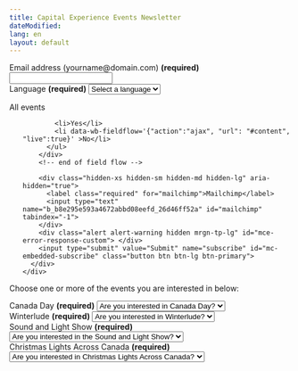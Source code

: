 ```yaml
---
title: Capital Experience Events Newsletter
dateModified: 
lang: en
layout: default
---
```


<div id="mc_embed_signup" class="wb-frmvld mrgn-tp-lg">
  <form class="form" action="https://canada.us12.list-manage.com/subscribe/post?u=b8e295e593a4672abbd08eefd&amp;id=26d46ff52a" method="post" id="mc-embedded-subscribe-form" name="mc-embedded-subscribe-form" target="_blank">
    <div class="row">
      <div id="mc_embed_signup_scroll" class="col-md-7">
        <div class="form-group">
          <label class="required" for="mce-EMAIL"><span class="field-name">Email address</span> (yourname@domain.com) <strong class="required">(required)</strong></label>
          <input class="form-control full-width" id="mce-EMAIL" name="EMAIL" type="email" required="required" pattern="^[a-zA-Z0-9.!#$%&’*+\/=?^_`{|}~-]+@[a-zA-Z0-9-]+(?:\.[a-zA-Z0-9-]+){1,}$" data-msg="Please enter a valid email address."/>
        </div>
        <div class="form-group">
          <label class="required" for="mce-LANG"><span class="field-name">Language </span><strong class="required">(required)</strong></label>
          <select class="form-control full-width" name="LANG" required="required" id="mce-LANG">
            <option value="">Select a language</option>
            <option value="Français" lang="fr">Français</option>
            <option value="English">English</option>
          </select>
        </div>
        <!-- field flow start  -->
        <input type="hidden" name="TOUSALLEV"  value="Oui - Yes">
        <input type="hidden"   name="FETECANDAY" value="Oui - Yes">
        <input type="hidden"  name="BALWINTER"  value="Oui - Yes">
        <input type="hidden"  name="SONLIGHT"   value="Oui - Yes">
        <input type="hidden"  name="LUMILIGHTS"  value="Oui - Yes">
        <div class="wb-fieldflow" data-wb-fieldflow='{"noForm": true, "defaultselectedlabel": "Are you interested in all events?"}'>
          <p>All events</p>
          <ul class="form-control full-width">
          
            <li>Yes</li>
            <li data-wb-fieldflow='{"action":"ajax", "url": "#content", "live":true}' >No</li>
          </ul>
        </div>
        <!-- end of field flow -->
        
        <div class="hidden-xs hidden-sm hidden-md hidden-lg" aria-hidden="true">
          <label class="required" for="mailchimp">Mailchimp</label>
          <input type="text" name="b_b8e295e593a4672abbd08eefd_26d46ff52a" id="mailchimp" tabindex="-1">
        </div>
        <div class="alert alert-warning hidden mrgn-tp-lg" id="mce-error-response-custom"> </div>
        <input type="submit" value="Submit" name="subscribe" id="mc-embedded-subscribe" class="button btn btn-lg btn-primary">
      </div>
    </div>
  </form>
</div>
<div class="hidden">
  <div id="content">
    <input type="hidden" name="TOUSALLEV"  value="Non - no">
    <p>Choose one or more of the events you are interested in below:</p>
    <div class="form-group">
      <label class="required" for="mce-FETECANDAY"><span class="field-name">Canada Day</span> <strong class="required">(required)</strong></label>
      <select required="required" class="form-control full-width" name="FETECANDAY" id="mce-FETECANDAY">
        <option value="">Are you interested in Canada Day?</option>
        <option value="Oui - Yes">Yes</option>
        <option value="Non - No">No</option>
      </select>
    </div>
    <div class="form-group">
      <label class="required" for="mce-BALWINTER"><span class="field-name">Winterlude</span> <strong class="required">(required)</strong></label>
      <select class="form-control full-width" name="BALWINTER" required="required" id="mce-BALWINTER">
        <option value="">Are you interested in Winterlude?</option>
        <option value="Oui - Yes">Yes</option>
        <option value="Non - No">No</option>
      </select>
    </div>
    <div class="form-group">
      <label class="required" for="mce-SONLIGHT"><span class="field-name">Sound and Light Show</span> <strong class="required">(required)</strong></label>
      <select class="form-control full-width" name="SONLIGHT" required="required" id="mce-SONLIGHT">
        <option value="">Are you interested in the Sound and Light Show?</option>
        <option value="Oui - Yes">Yes</option>
        <option value="Non - No">No</option>
      </select>
    </div>
    <div class="form-group">
      <label class="required" for="mce-LUMILIGHTS"><span class="field-name">Christmas Lights Across Canada</span> <strong class="required">(required)</strong></label>
      <select class="form-control full-width" name="LUMILIGHTS" required="required" id="mce-LUMILIGHTS">
        <option value="">Are you interested in Christmas Lights Across Canada?</option>
        <option value="Oui - Yes">Yes</option>
        <option value="Non - No">No</option>
      </select>
    </div>
  </div>
</div>
<div class="hidden">
  <div id="mce-responses" class="clear mce-responses">
    <div class="response" id="mce-error-response" style="display: none;"></div>
    <div class="response" id="mce-success-response" style="display: none;"></div>
  </div>
</div>
<div id="mce-responses-custom" class="clear mce-responses">
  <div class="alert alert-success hidden" id="mce-success-response-custom"> </div>
</div>
<script type='text/javascript' src='//s3.amazonaws.com/downloads.mailchimp.com/js/mc-validate.js'></script>

<script src="./alert.js"></script>
